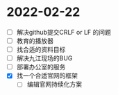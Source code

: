 # 2022-02-22
 - [ ] 解决github提交CRLF or LF 的问题
 - [ ] 教育的播放器
 - [ ] 找合适的资料目标
 - [ ] 解决九江现场的BUG
 - [ ] 部署办公室的服务
 - [x] 找一个合适官网的框架
   - [ ] 编辑官网持续化方案